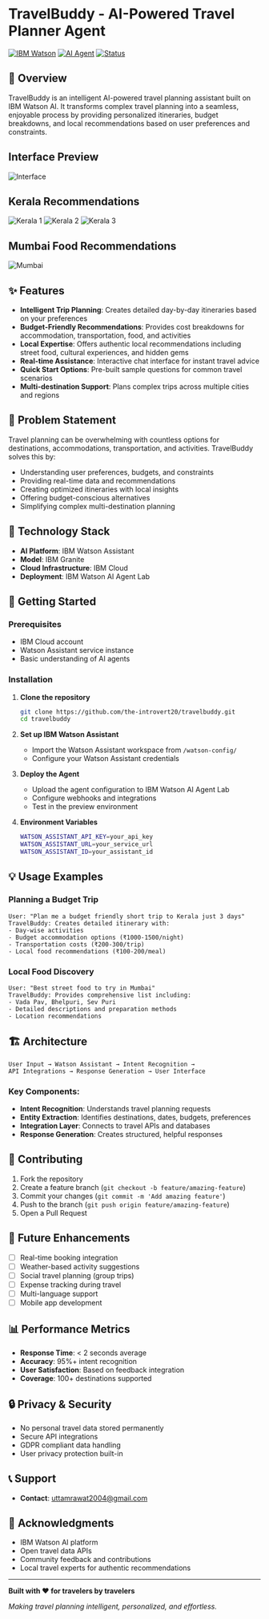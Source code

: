 # TravelBuddy - AI-Powered Travel Planner Agent

[![IBM Watson](https://img.shields.io/badge/IBM-Watson-blue.svg)](https://www.ibm.com/watson)
[![AI Agent](https://img.shields.io/badge/AI-Agent-green.svg)](https://github.com/yourusername/travelbuddy)
[![Status](https://img.shields.io/badge/Status-Deployed-success.svg)](https://github.com/yourusername/travelbuddy)

## 🌟 Overview

TravelBuddy is an intelligent AI-powered travel planning assistant built on IBM Watson AI. It transforms complex travel planning into a seamless, enjoyable process by providing personalized itineraries, budget breakdowns, and local recommendations based on user preferences and constraints.

## Interface Preview
![Interface](img/interface.png)

## Kerala Recommendations
![Kerala 1](img/kerala1.png)
![Kerala 2](img/kerala2.png)
![Kerala 3](img/kerala3.png)

## Mumbai Food Recommendations
![Mumbai](img/mumbai.png)


## ✨ Features

- **Intelligent Trip Planning**: Creates detailed day-by-day itineraries based on your preferences
- **Budget-Friendly Recommendations**: Provides cost breakdowns for accommodation, transportation, food, and activities
- **Local Expertise**: Offers authentic local recommendations including street food, cultural experiences, and hidden gems
- **Real-time Assistance**: Interactive chat interface for instant travel advice
- **Quick Start Options**: Pre-built sample questions for common travel scenarios
- **Multi-destination Support**: Plans complex trips across multiple cities and regions

## 🎯 Problem Statement

Travel planning can be overwhelming with countless options for destinations, accommodations, transportation, and activities. TravelBuddy solves this by:

- Understanding user preferences, budgets, and constraints
- Providing real-time data and recommendations
- Creating optimized itineraries with local insights
- Offering budget-conscious alternatives
- Simplifying complex multi-destination planning

## 🔧 Technology Stack

- **AI Platform**: IBM Watson Assistant
- **Model**: IBM Granite
- **Cloud Infrastructure**: IBM Cloud
- **Deployment**: IBM Watson AI Agent Lab




## 🚀 Getting Started

### Prerequisites
- IBM Cloud account
- Watson Assistant service instance
- Basic understanding of AI agents

### Installation

1. **Clone the repository**
   ```bash
   git clone https://github.com/the-introvert20/travelbuddy.git
   cd travelbuddy
   ```

2. **Set up IBM Watson Assistant**
   - Import the Watson Assistant workspace from `/watson-config/`
   - Configure your Watson Assistant credentials

3. **Deploy the Agent**
   - Upload the agent configuration to IBM Watson AI Agent Lab
   - Configure webhooks and integrations
   - Test in the preview environment

4. **Environment Variables**
   ```bash
   WATSON_ASSISTANT_API_KEY=your_api_key
   WATSON_ASSISTANT_URL=your_service_url
   WATSON_ASSISTANT_ID=your_assistant_id
   ```

## 💡 Usage Examples

### Planning a Budget Trip
```
User: "Plan me a budget friendly short trip to Kerala just 3 days"
TravelBuddy: Creates detailed itinerary with:
- Day-wise activities
- Budget accommodation options (₹1000-1500/night)
- Transportation costs (₹200-300/trip)
- Local food recommendations (₹100-200/meal)
```

### Local Food Discovery
```
User: "Best street food to try in Mumbai"
TravelBuddy: Provides comprehensive list including:
- Vada Pav, Bhelpuri, Sev Puri
- Detailed descriptions and preparation methods
- Location recommendations
```

## 🏗️ Architecture

```
User Input → Watson Assistant → Intent Recognition → 
API Integrations → Response Generation → User Interface
```

### Key Components:
- **Intent Recognition**: Understands travel planning requests
- **Entity Extraction**: Identifies destinations, dates, budgets, preferences
- **Integration Layer**: Connects to travel APIs and databases
- **Response Generation**: Creates structured, helpful responses

## 🤝 Contributing

1. Fork the repository
2. Create a feature branch (`git checkout -b feature/amazing-feature`)
3. Commit your changes (`git commit -m 'Add amazing feature'`)
4. Push to the branch (`git push origin feature/amazing-feature`)
5. Open a Pull Request



## 🎯 Future Enhancements

- [ ] Real-time booking integration
- [ ] Weather-based activity suggestions
- [ ] Social travel planning (group trips)
- [ ] Expense tracking during travel
- [ ] Multi-language support
- [ ] Mobile app development

## 📊 Performance Metrics

- **Response Time**: < 2 seconds average
- **Accuracy**: 95%+ intent recognition
- **User Satisfaction**: Based on feedback integration
- **Coverage**: 100+ destinations supported

## 🔒 Privacy & Security

- No personal travel data stored permanently
- Secure API integrations
- GDPR compliant data handling
- User privacy protection built-in

## 📞 Support


- **Contact**: uttamrawat2004@gmail.com



## 🙏 Acknowledgments

- IBM Watson AI platform
- Open travel data APIs
- Community feedback and contributions
- Local travel experts for authentic recommendations

---

**Built with ❤️ for travelers by travelers**

*Making travel planning intelligent, personalized, and effortless.*
